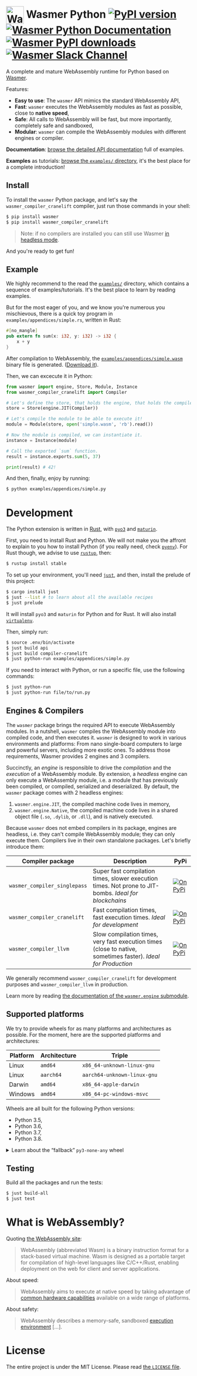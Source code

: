 # <img height="48" src="https://wasmer.io/static/icons/favicon-96x96.png" alt="Wasmer logo" valign="middle"> Wasmer Python [![PyPI version](https://img.shields.io/pypi/v/wasmer)](https://badge.fury.io/py/wasmer) [![Wasmer Python Documentation](https://img.shields.io/badge/docs-read-green)](https://wasmerio.github.io/wasmer-python/api/) [![Wasmer PyPI downloads](https://pepy.tech/badge/wasmer)](https://pypi.org/project/wasmer/) [![Wasmer Slack Channel](https://img.shields.io/static/v1?label=chat&message=on%20Slack&color=green)](https://slack.wasmer.io)

A complete and mature WebAssembly runtime for Python based on [Wasmer](https://github.com/wasmerio/wasmer).

Features:

  * **Easy to use**: The `wasmer` API mimics the standard WebAssembly API,
  * **Fast**: `wasmer` executes the WebAssembly modules as fast as
    possible, close to **native speed**,
  * **Safe**: All calls to WebAssembly will be fast, but more
    importantly, completely safe and sandboxed,
  * **Modular**: `wasmer` can compile the WebAssembly modules with
    different engines or compiler.

**Documentation**: [browse the detailed API
documentation](https://wasmerio.github.io/wasmer-python/api/wasmer/) full of
examples.

**Examples** as tutorials: [browse the `examples/`
directory](./examples), it's the best place for a complete
introduction!

## Install

To install the `wasmer` Python package, and let's say the
`wasmer_compiler_cranelift` compiler, just run those commands in your shell:

```sh
$ pip install wasmer
$ pip install wasmer_compiler_cranelift
```

> Note: if no compilers are installed you can still use Wasmer [in headless mode](#engines--compilers).

And you're ready to get fun!

## Example

We highly recommend to the read the [`examples/`](./examples/)
directory, which contains a sequence of examples/tutorials. It's the
best place to learn by reading examples.

But for the most eager of you, and we know you're numerous you
mischievous, there is a quick toy program in
`examples/appendices/simple.rs`, written in Rust:

```rust
#[no_mangle]
pub extern fn sum(x: i32, y: i32) -> i32 {
    x + y
}
```

After compilation to WebAssembly, the
[`examples/appendices/simple.wasm`](https://github.com/wasmerio/wasmer-python/blob/master/examples/appendices/simple.wasm)
binary file is generated. ([Download
it](https://github.com/wasmerio/wasmer-python/raw/master/examples/appendices/simple.wasm)).

Then, we can excecute it in Python:

```python
from wasmer import engine, Store, Module, Instance
from wasmer_compiler_cranelift import Compiler

# Let's define the store, that holds the engine, that holds the compiler.
store = Store(engine.JIT(Compiler))

# Let's compile the module to be able to execute it!
module = Module(store, open('simple.wasm', 'rb').read())

# Now the module is compiled, we can instantiate it.
instance = Instance(module)

# Call the exported `sum` function.
result = instance.exports.sum(5, 37)

print(result) # 42!
```

And then, finally, enjoy by running:

```sh
$ python examples/appendices/simple.py
```

# Development

The Python extension is written in [Rust], with [`pyo3`] and
[`maturin`].

First, you need to install Rust and Python. We will not make you the
affront to explain to you how to install Python (if you really need,
check [`pyenv`](https://github.com/pyenv/pyenv/)). For Rust though, we
advise to use [`rustup`](https://rustup.rs/), then:

```sh
$ rustup install stable
```

To set up your environment, you'll need [`just`], and then, install
the prelude of this project:

```sh
$ cargo install just
$ just --list # to learn about all the available recipes
$ just prelude
```

It will install `pyo3` and `maturin` for Python and for Rust. It will
also install [`virtualenv`].

Then, simply run:

```sh
$ source .env/bin/activate
$ just build api
$ just build compiler-cranelift
$ just python-run examples/appendices/simple.py
```

If you need to interact with Python, or run a specific file, use the
following commands:

```sh
$ just python-run
$ just python-run file/to/run.py
```


## Engines & Compilers

The `wasmer` package brings the required API to execute WebAssembly
modules. In a nutshell, `wasmer` compiles the WebAssembly module into
compiled code, and then executes it. `wasmer` is designed to work in
various environments and platforms: From nano single-board computers
to large and powerful servers, including more exotic ones. To address
those requirements, Wasmer provides 2 engines and 3 compilers.

Succinctly, an _engine_ is responsible to drive the _compilation_ and
the _execution_ of a WebAssembly module. By extension, a _headless_
engine can only execute a WebAssembly module, i.e. a module that has
previously been compiled, or compiled, serialized and deserialized. By
default, the `wasmer` package comes with 2 headless engines:

1. `wasmer.engine.JIT`, the compiled machine code lives in memory,
2. `wasmer.engine.Native`, the compiled machine code lives in a shared
   object file (`.so`, `.dylib`, or `.dll`), and is natively executed.

Because `wasmer` does not embed compilers in its package, engines are
headless, i.e. they can't compile WebAssembly module; they can only
execute them. Compilers live in their own standalone packages. Let's
briefly introduce them:

| Compiler package | Description | PyPi |
|-|-|-|
| `wasmer_compiler_singlepass` | Super fast compilation times, slower execution times. Not prone to JIT-bombs. *Ideal for blockchains* | [![On PyPi](https://img.shields.io/pypi/v/wasmer_compiler_singlepass)](https://pypi.org/project/wasmer_compiler_singlepass/) |
| `wasmer_compiler_cranelift` | Fast compilation times, fast execution times. *Ideal for development* | [![On PyPi](https://img.shields.io/pypi/v/wasmer_compiler_cranelift)](https://pypi.org/project/wasmer_compiler_cranelift/) |
| `wasmer_compiler_llvm` | Slow compilation times, very fast execution times (close to native, sometimes faster). *Ideal for Production* | [![On PyPi](https://img.shields.io/pypi/v/wasmer_compiler_llvm)](https://pypi.org/project/wasmer_compiler_llvm/) |

We generally recommend `wasmer_compiler_cranelift` for development
purposes and `wasmer_compiler_llvm` in production.

Learn more by reading [the documentation of the `wasmer.engine`
submodule](https://wasmerio.github.io/wasmer-python/api/engine/index.html).

## Supported platforms

We try to provide wheels for as many platforms and architectures as
possible. For the moment, here are the supported platforms and
architectures:

| Platform | Architecture | Triple |
|-|-|-|
| Linux | `amd64` | `x86_64-unknown-linux-gnu` |
| Linux | `aarch64` | `aarch64-unknown-linux-gnu` |
| Darwin | `amd64` | `x86_64-apple-darwin` |
| Windows | `amd64` | `x86_64-pc-windows-msvc` |

Wheels are all built for the following Python versions:

* Python 3.5,
* Python 3.6,
* Python 3.7,
* Python 3.8.

<details>
<summary>Learn about the “fallback” <code>py3-none-any</code> wheel</summary>

### `py3-none-any.whl`

A special `wasmer-$(version)-py3-none-any` wheel is built as a
fallback. The `wasmer` libray will be installable, but it will raise
an `ImportError` exception saying that “Wasmer is not available on
this system”.

This wheel will be installed if none matches before (learn more by
reading the [PEP 425, Compatibility Tags for Built
Distributions](https://www.python.org/dev/peps/pep-0425/)).

</details>

## Testing

Build all the packages and run the tests:

```sh
$ just build-all
$ just test
```

# What is WebAssembly?

Quoting [the WebAssembly site](https://webassembly.org/):

> WebAssembly (abbreviated Wasm) is a binary instruction format for a
> stack-based virtual machine. Wasm is designed as a portable target
> for compilation of high-level languages like C/C++/Rust, enabling
> deployment on the web for client and server applications.

About speed:

> WebAssembly aims to execute at native speed by taking advantage of
> [common hardware
> capabilities](https://webassembly.org/docs/portability/#assumptions-for-efficient-execution)
> available on a wide range of platforms.

About safety:

> WebAssembly describes a memory-safe, sandboxed [execution
> environment](https://webassembly.org/docs/semantics/#linear-memory) […].

# License

The entire project is under the MIT License. Please read [the
`LICENSE` file][license].


[`pyo3`]: https://github.com/PyO3/pyo3
[`maturin`]: https://github.com/PyO3/maturin
[`virtualenv`]: https://virtualenv.pypa.io/
[`just`]: https://github.com/casey/just/
[license]: https://github.com/wasmerio/wasmer/blob/master/LICENSE
[Rust]: https://www.rust-lang.org/
[compilers]: https://medium.com/wasmer/a-webassembly-compiler-tale-9ef37aa3b537
